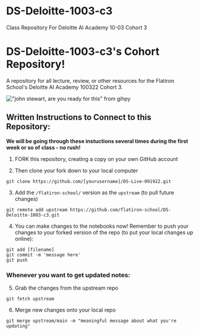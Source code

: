 # DS-Deloitte-1003-c3
Class Repository For Deloitte AI Academy 10-03 Cohort 3

# DS-Deloitte-1003-c3's Cohort Repository!

A repository for all lecture, review, or other resources for the Flatiron School's Deloitte AI Academy 100322 Cohort 3.

!["john stewart, are you ready for this" from gihpy](https://media.giphy.com/media/12WPxqBJAwOuIM/giphy.gif)

## Written Instructions to Connect to this Repository:

**We will be going through these instuctions several times during the first week or so of class - no rush!**

1. FORK this repository, creating a copy on your own GitHub account

2. Then clone your fork down to your local computer
```
git clone https://github.com/[yourusername]/DS-Live-091922.git
```

3. Add the `/flatiron-school/` version as the `upstream` (to pull future changes)
```
git remote add upstream https://github.com/flatiron-school/DS-Deloitte-1003-c3.git
```

4. You can make changes to the notebooks now! Remember to push your changes to your forked version of the repo (to put your local changes up online):
```
git add [filename]
git commit -m 'message here'
git push
```

### Whenever you want to get updated notes:

5. Grab the changes from the upstream repo
```
git fetch upstream
```

6. Merge new changes onto your local repo
```
git merge upstream/main -m "meaningful message about what you're updating"
```

